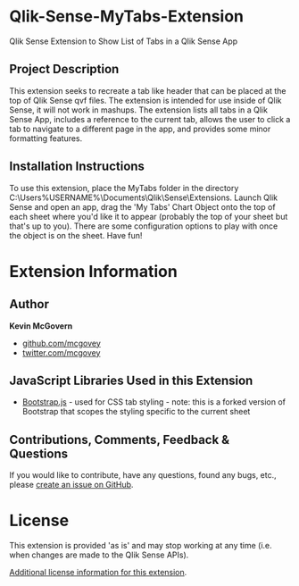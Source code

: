 # Qlik-Sense-MyTabs-Extension
Qlik Sense Extension to Show List of Tabs in a Qlik Sense App

## Project Description
This extension seeks to recreate a tab like header that can be placed at the top of Qlik Sense qvf files.  The extension is intended for use inside of Qlik Sense, it will not work in mashups.  The extension lists all tabs in a Qlik Sense App, includes a reference to the current tab, allows the user to click a tab to navigate to a different page in the app, and provides some minor formatting features.

## Installation Instructions

To use this extension, place the MyTabs folder in the directory C:\Users\%USERNAME%\Documents\Qlik\Sense\Extensions.  Launch Qlik Sense and open an app, drag the 'My Tabs' Chart Object onto the top of each sheet where you'd like it to appear (probably the top of your sheet but that's up to you). There are some configuration options to play with once the object is on the sheet.  Have fun!

# Extension Information

## Author

**Kevin McGovern**

* [github.com/mcgovey](http://github.com/mcgovey)
* [twitter.com/mcgovey](http://twitter.com/mcgovey)

## JavaScript Libraries Used in this Extension

* [Bootstrap.js](https://github.com/homeyer/scoped-twbs) - used for CSS tab styling - note: this is a forked version of Bootstrap that scopes the styling specific to the current sheet

## Contributions, Comments, Feedback & Questions

If you would like to contribute, have any questions, found any bugs, etc., please [create an issue on GitHub](https://github.com/mcgovey/Qlik-Sense-MyTabs-Extension/issues).


# License
This extension is provided 'as is' and may stop working at any time (i.e. when changes are made to the Qlik Sense APIs).

[Additional license information for this extension](https://github.com/McGovey/Qlik-Sense-MyTabs-Extension/blob/master/LICENSE.md).